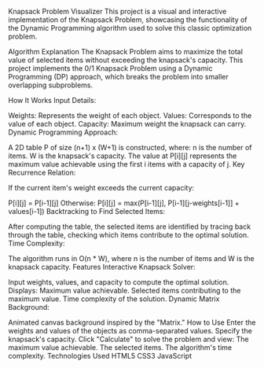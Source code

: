 Knapsack Problem Visualizer
This project is a visual and interactive implementation of the Knapsack Problem, showcasing the functionality of the Dynamic Programming algorithm used to solve this classic optimization problem.

Algorithm Explanation
The Knapsack Problem aims to maximize the total value of selected items without exceeding the knapsack's capacity. This project implements the 0/1 Knapsack Problem using a Dynamic Programming (DP) approach, which breaks the problem into smaller overlapping subproblems.

How It Works
Input Details:

Weights: Represents the weight of each object.
Values: Corresponds to the value of each object.
Capacity: Maximum weight the knapsack can carry.
Dynamic Programming Approach:

A 2D table P of size (n+1) x (W+1) is constructed, where:
n is the number of items.
W is the knapsack's capacity.
The value at P[i][j] represents the maximum value achievable using the first i items with a capacity of j.
Key Recurrence Relation:

If the current item's weight exceeds the current capacity:

P[i][j] = P[i-1][j]
Otherwise:
P[i][j] = max(P[i-1][j], P[i-1][j-weights[i-1]] + values[i-1])
Backtracking to Find Selected Items:

After computing the table, the selected items are identified by tracing back through the table, checking which items contribute to the optimal solution.
Time Complexity:

The algorithm runs in O(n * W), where n is the number of items and W is the knapsack capacity.
Features
Interactive Knapsack Solver:

Input weights, values, and capacity to compute the optimal solution.
Displays:
Maximum value achievable.
Selected items contributing to the maximum value.
Time complexity of the solution.
Dynamic Matrix Background:

Animated canvas background inspired by the "Matrix."
How to Use
Enter the weights and values of the objects as comma-separated values.
Specify the knapsack's capacity.
Click "Calculate" to solve the problem and view:
The maximum value achievable.
The selected items.
The algorithm's time complexity.
Technologies Used
HTML5
CSS3
JavaScript